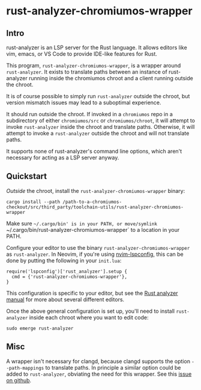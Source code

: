 # rust-analyzer-chromiumos-wrapper

## Intro

rust-analyzer is an LSP server for the Rust language. It allows editors like
vim, emacs, or VS Code to provide IDE-like features for Rust.

This program, `rust-analyzer-chromiumos-wrapper`, is a wrapper around
`rust-analyzer`. It exists to translate paths between an instance of
rust-analyzer running inside the chromiumos chroot and a client running outside
the chroot.

It is of course possible to simply run `rust-analyzer` outside the chroot, but
version mismatch issues may lead to a suboptimal experience.

It should run outside the chroot. If invoked in a `chromiumos` repo in a
subdirectory of either `chromiumos/src` or `chromiumos/chroot`, it will attempt
to invoke `rust-analyzer` inside the chroot and translate paths. Otherwise, it
will attempt to invoke a `rust-analyzer` outside the chroot and will not
translate paths.

It supports none of rust-analyzer's command line options, which aren't
necessary for acting as a LSP server anyway.

## Quickstart

*Outside* the chroot, install the `rust-analyzer-chromiumos-wrapper` binary:

```
cargo install --path /path-to-a-chromiumos-checkout/src/third_party/toolchain-utils/rust-analyzer-chromiumos-wrapper
```

Make sure `~/.cargo/bin' is in your PATH, or move/symlink `~/.cargo/bin/rust-analyzer-chromiumos-wrapper` to a location in your PATH.

Configure your editor to use the binary `rust-analyzer-chromiumos-wrapper` as
`rust-analyzer`. In Neovim, if you're using
[nvim-lspconfig](https://github.com/neovim/nvim-lspconfig), this can be done by
putting the following in your `init.lua`:

```
require('lspconfig')['rust_analyzer'].setup {
  cmd = {'rust-analyzer-chromiumos-wrapper'},
}
```

This configuration is specific to your editor, but see the
[Rust analyzer manual](https://rust-analyzer.github.io/manual.html) for
more about several different editors.

Once the above general configuration is set up, you'll need to install
`rust-analyzer` inside each chroot where you want to edit code:
```
sudo emerge rust-analyzer
```

## Misc

A wrapper isn't necessary for clangd, because clangd supports the option
`--path-mappings` to translate paths. In principle a similar option could be
added to `rust-analyzer`, obviating the need for this wrapper. See this
[issue on github](https://github.com/rust-lang/rust-analyzer/issues/12485).
